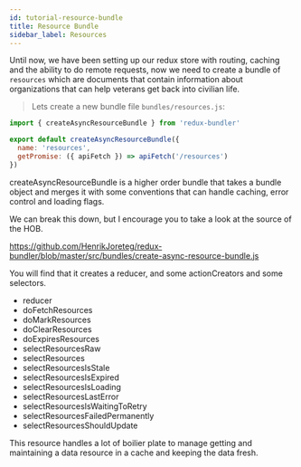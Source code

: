 ```yaml
---
id: tutorial-resource-bundle
title: Resource Bundle
sidebar_label: Resources
---
```


Until now, we have been setting up our redux store with routing, caching and the ability to do remote requests, now we need to create a bundle of `resources` which are documents that contain information about organizations that can help veterans get back into civilian life.

> Lets create a new bundle file `bundles/resources.js`:

```js
import { createAsyncResourceBundle } from 'redux-bundler'

export default createAsyncResourceBundle({
  name: 'resources',
  getPromise: ({ apiFetch }) => apiFetch('/resources')
})
```

createAsyncResourceBundle is a higher order bundle that takes a bundle object and merges it with some conventions that can handle caching, error control and loading flags.

We can break this down, but I encourage you to take a look at the source of the HOB.

https://github.com/HenrikJoreteg/redux-bundler/blob/master/src/bundles/create-async-resource-bundle.js

You will find that it creates a reducer, and some actionCreators and some selectors.

* reducer
* doFetchResources
* doMarkResources
* doClearResources
* doExpiresResources
* selectResourcesRaw
* selectResources
* selectResourcesIsStale
* selectResourcesIsExpired
* selectResourcesIsLoading
* selectResourcesLastError
* selectResourcesIsWaitingToRetry
* selectResourcesFailedPermanently
* selectResourcesShouldUpdate

This resource handles a lot of boilier plate to manage getting and maintaining a data resource in a cache and keeping the data fresh.
